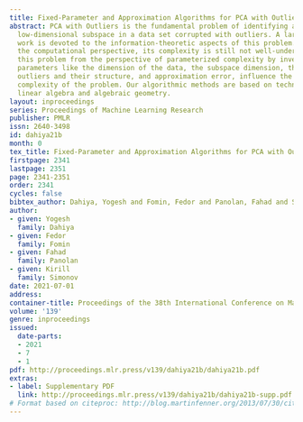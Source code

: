 ```yaml
---
title: Fixed-Parameter and Approximation Algorithms for PCA with Outliers
abstract: PCA with Outliers is the fundamental problem of identifying an underlying
  low-dimensional subspace in a data set corrupted with outliers. A large body of
  work is devoted to the information-theoretic aspects of this problem. However, from
  the computational perspective, its complexity is still not well-understood. We study
  this problem from the perspective of parameterized complexity by investigating how
  parameters like the dimension of the data, the subspace dimension, the number of
  outliers and their structure, and approximation error, influence the computational
  complexity of the problem. Our algorithmic methods are based on techniques of randomized
  linear algebra and algebraic geometry.
layout: inproceedings
series: Proceedings of Machine Learning Research
publisher: PMLR
issn: 2640-3498
id: dahiya21b
month: 0
tex_title: Fixed-Parameter and Approximation Algorithms for PCA with Outliers
firstpage: 2341
lastpage: 2351
page: 2341-2351
order: 2341
cycles: false
bibtex_author: Dahiya, Yogesh and Fomin, Fedor and Panolan, Fahad and Simonov, Kirill
author:
- given: Yogesh
  family: Dahiya
- given: Fedor
  family: Fomin
- given: Fahad
  family: Panolan
- given: Kirill
  family: Simonov
date: 2021-07-01
address:
container-title: Proceedings of the 38th International Conference on Machine Learning
volume: '139'
genre: inproceedings
issued:
  date-parts:
  - 2021
  - 7
  - 1
pdf: http://proceedings.mlr.press/v139/dahiya21b/dahiya21b.pdf
extras:
- label: Supplementary PDF
  link: http://proceedings.mlr.press/v139/dahiya21b/dahiya21b-supp.pdf
# Format based on citeproc: http://blog.martinfenner.org/2013/07/30/citeproc-yaml-for-bibliographies/
---
```


